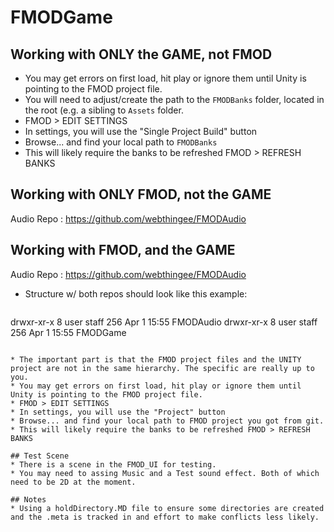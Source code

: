 # FMODGame

## Working with ONLY the GAME, not FMOD
* You may get errors on first load, hit play or ignore them until Unity is pointing to the FMOD project file.
* You will need to adjust/create the path to the `FMODBanks` folder, located in the root (e.g. a sibling to `Assets` folder. 
* FMOD > EDIT SETTINGS
* In settings, you will use the "Single Project Build" button
* Browse... and find your local path to `FMODBanks`
* This will likely require the banks to be refreshed FMOD > REFRESH BANKS

## Working with ONLY FMOD, not the GAME
Audio Repo : https://github.com/webthingee/FMODAudio

## Working with FMOD, and the GAME
Audio Repo : https://github.com/webthingee/FMODAudio

* Structure w/ both repos should look like this example:
> ```
drwxr-xr-x  8 user  staff  256 Apr  1 15:55 FMODAudio
drwxr-xr-x  8 user  staff  256 Apr  1 15:55 FMODGame
```

* The important part is that the FMOD project files and the UNITY project are not in the same hierarchy. The specific are really up to you.
* You may get errors on first load, hit play or ignore them until Unity is pointing to the FMOD project file.
* FMOD > EDIT SETTINGS
* In settings, you will use the "Project" button
* Browse... and find your local path to FMOD project you got from git.
* This will likely require the banks to be refreshed FMOD > REFRESH BANKS

## Test Scene
* There is a scene in the FMOD_UI for testing.
* You may need to assing Music and a Test sound effect. Both of which need to be 2D at the moment.

## Notes
* Using a holdDirectory.MD file to ensure some directories are created and the .meta is tracked in and effort to make conflicts less likely.
